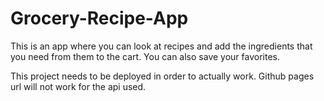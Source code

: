 # Grocery-Recipe-App
This is an app where you can look at recipes and add the ingredients that you need from them to the cart. You can also save your favorites.

This project needs to be deployed in order to actually work. Github pages url will not work for the api used.
